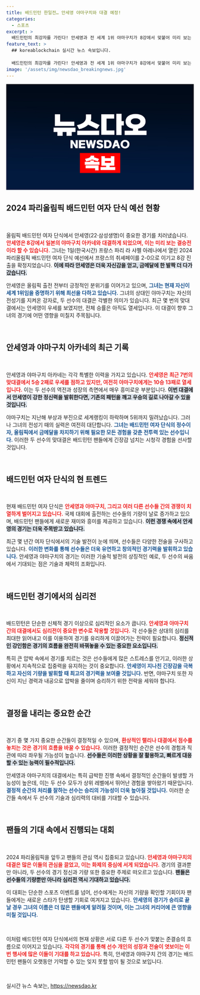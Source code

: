 ```yaml
---
title: 배드민턴 한일전… 안세영 야마구치와 대결 예정!
categories:
  - 스포츠
excerpt: >
  배드민턴의 최강자를 가린다! 안세영과 전 세계 1위 야마구치가 8강에서 맞붙어 미리 보는 결승전이 성사됐다. 이 대결의 결과는 누가 될까? 기대가 증폭된다!
feature_text: >
  ## koreablockchain 실시간 뉴스 속보입니다.

  배드민턴의 최강자를 가린다! 안세영과 전 세계 1위 야마구치가 8강에서 맞붙어 미리 보는 결승전이 성사됐다. 이 대결의 결과는 누가 될까? 기대가 증폭된다!
image: '/assets/img/newsdao_breakingnews.jpg'
---
```


<p><img src="/assets/img/newsdao_breakingnews.jpg" alt="koreablockchain 속보" /></p>

<h2 data-ke-size="size26">2024 파리올림픽 배드민턴 여자 단식 예선 현황</h2>

<p data-ke-size="size16">&nbsp;</p>

<p>올림픽 배드민턴 여자 단식에서 안세영(22·삼성생명)이 중요한 경기를 치러냈습니다. <b><span style="color: #ee2323;">안세영은 8강에서 일본의 야마구치 아카네와 대결하게 되었으며, 이는 미리 보는 결승전이라 할 수 있습니다.</span></b> 그녀는 1일(한국시간) 프랑스 파리 라 샤펠 아레나에서 열린 2024 파리올림픽 배드민턴 여자 단식 예선에서 프랑스의 취셰페이를 2-0으로 이기고 8강 진출을 확정지었습니다. <b><span style="background-color: #21538527;">이에 따라 안세영은 더욱 자신감을 얻고, 금메달에 한 발짝 더 다가갔습니다.</span></b></p>

<p>안세영은 올림픽 출전 전부터 긍정적인 분위기를 이어가고 있으며, <b><span style="color: #1a5490;">그녀는 현재 자신이 세계 1위임을 증명하기 위해 최선을 다하고 있습니다.</span></b> 그녀의 상대인 야마구치는 자신의 전성기를 지켜온 강자로, 두 선수의 대결은 각별한 의미가 있습니다. 최근 몇 번의 맞대결에서는 안세영이 우세를 보였지만, 전체 승률은 아직도 열세입니다. 이 대결이 향후 그녀의 경기에 어떤 영향을 미칠지 주목됩니다.</p>

<p data-ke-size="size16">&nbsp;</p>

<h2 data-ke-size="size26">안세영과 야마구치 아카네의 최근 기록</h2>

<p data-ke-size="size16">&nbsp;</p>

<p>안세영과 야마구치 아카네는 각각 특별한 이력을 가지고 있습니다. <b><span style="color: #ee2323;">안세영은 최근 7번의 맞대결에서 5승 2패로 우세를 점하고 있지만, 여전히 야마구치에게는 10승 13패로 열세입니다.</span></b> 이는 두 선수의 역전과 성장의 측면에서 매우 흥미로운 부분입니다. <b><span style="background-color: #21538527;">이번 대결에서 안세영이 강한 정신력을 발휘한다면, 기존의 패턴을 깨고 우승의 길로 나아갈 수 있을 것입니다.</span></b></p>

<p>야마구치는 지난해 부상과 부진으로 세계랭킹이 하락하며 5위까지 밀려났습니다. 그러나 그녀의 전성기 때의 실력은 여전히 대단합니다. <b><span style="color: #1a5490;">그녀는 배드민턴 여자 단식의 정수이자, 올림픽에서 금메달을 차지하기 위해 필요한 모든 경험을 갖춘 전투력 있는 선수입니다.</span></b> 이러한 두 선수의 맞대결은 배드민턴 팬들에게 긴장감 넘치는 시청각 경험을 선사할 것입니다.</p>

<p data-ke-size="size16">&nbsp;</p>

<h2 data-ke-size="size26">배드민턴 여자 단식의 현 트렌드</h2>

<p data-ke-size="size16">&nbsp;</p>

<p>현재 배드민턴 여자 단식은 <b><span style="color: #ee2323;">안세영과 야마구치, 그리고 여러 다른 선수들 간의 경쟁이 치열하게 벌어지고 있습니다.</span></b> 국제 대회에 출전하는 선수들의 기량이 날로 증가하고 있으며, 배드민턴 팬들에게 새로운 재미와 흥미를 제공하고 있습니다. <b><span style="background-color: #21538527;">이런 경쟁 속에서 안세영의 경기는 더욱 주목받고 있습니다.</span></b></p>

<p>최근 몇 년간 여자 단식에서의 기술 발전이 눈에 띄며, 선수들은 다양한 전술을 구사하고 있습니다. <b><span style="color: #1a5490;">이러한 변화를 통해 선수들은 더욱 유연하고 창의적인 경기력을 발휘하고 있습니다.</span></b> 안세영과 야마구치의 경기는 이러한 기술적 발전의 상징적인 예로, 두 선수의 싸움에서 기대되는 점은 기술과 체력의 조화입니다.</p>

<p data-ke-size="size16">&nbsp;</p>

<h2 data-ke-size="size26">배드민턴 경기에서의 심리전</h2>

<p data-ke-size="size16">&nbsp;</p>

<p>배드민턴은 단순한 신체적 경기 이상으로 심리적인 요소가 큽니다. <b><span style="color: #ee2323;">안세영과 야마구치 간의 대결에서도 심리전이 중요한 변수로 작용할 것입니다.</span></b> 각 선수들은 상대의 심리를 최대한 읽어내고 이를 이용하여 경기를 유리하게 이끌어가는 전략이 필요합니다. <b><span style="background-color: #21538527;">정신적인 강인함은 경기의 흐름을 완전히 바꿔놓을 수 있는 중요한 요소입니다.</span></b></p>

<p>특히 큰 압박 속에서 경기를 치르는 것은 선수들에게 많은 스트레스를 안기고, 이러한 상황에서 지속적으로 집중력을 유지하는 것이 중요합니다. <b><span style="color: #1a5490;">안세영이 지나친 긴장감을 극복하고 자신의 기량을 발휘할 때 최고의 경기력을 보여줄 것입니다.</span></b> 반면, 야마구치 또한 자신이 지닌 경력과 내공으로 압박을 줄이며 승리하기 위한 전략을 세워야 합니다.</p>

<p data-ke-size="size16">&nbsp;</p>

<h2 data-ke-size="size26">결정을 내리는 중요한 순간</h2>

<p data-ke-size="size16">&nbsp;</p>

<p>경기 중 몇 가지 중요한 순간들이 결정적일 수 있으며, <b><span style="color: #ee2323;">환상적인 랠리나 대결에서 점수를 놓치는 것은 경기의 흐름을 바꿀 수 있습니다.</span></b> 이러한 결정적인 순간은 선수의 경험과 직관에 따라 좌우될 가능성이 높습니다. <b><span style="background-color: #21538527;">선수들은 이러한 상황을 잘 활용하고, 빠르게 대응할 수 있는 능력이 필수적입니다.</span></b></p>

<p>안세영과 야마구치의 대결에서는 특히 급박한 진행 속에서 결정적인 순간들이 발생할 가능성이 높은데, 이는 두 선수 모두가 상위 레벨에서 뛰어난 경험을 쌓아왔기 때문입니다. <b><span style="color: #1a5490;">결정적 순간의 처리를 잘하는 선수는 승리의 가능성이 더욱 높아질 것입니다.</span></b> 이러한 순간들 속에서 두 선수의 기술과 심리력의 대비를 기대할 수 있습니다.</p>

<p data-ke-size="size16">&nbsp;</p>

<h2 data-ke-size="size26">팬들의 기대 속에서 진행되는 대회</h2>

<p data-ke-size="size16">&nbsp;</p>

<p>2024 파리올림픽을 앞두고 팬들의 관심 역시 집중되고 있습니다. <b><span style="color: #ee2323;">안세영과 야마구치의 대결은 많은 이들의 관심을 끌었고, 이는 화제의 중심에 서게 되었습니다.</span></b> 경기의 결과뿐만 아니라, 두 선수의 경기 정신과 기량 또한 중요한 주제로 떠오르고 있습니다. <b><span style="background-color: #21538527;">팬들은 선수들의 기량뿐만 아니라 심리전 역시 기대하고 있습니다.</span></b></p>

<p>이 대회는 단순한 스포츠 이벤트를 넘어, 선수에게는 자신의 기량을 확인할 기회이자 팬들에게는 새로운 스타가 탄생할 기회로 여겨지고 있습니다. <b><span style="color: #1a5490;">안세영의 경기가 승리로 끝날 경우 그녀의 이름은 더 많은 팬들에게 알려질 것이며, 이는 그녀의 커리어에 큰 영향을 미칠 것입니다.</span></b></p>

<p data-ke-size="size16">&nbsp;</p>

<p>이처럼 배드민턴 여자 단식에서의 현재 상황은 서로 다른 두 선수가 맞붙는 준결승의 흐름으로 이어지고 있습니다. <b><span style="color: #ee2323;">각각의 경기를 통해 선수 개인의 성장과 전술이 엿보이는 이번 행사에 많은 이들이 기대를 하고 있습니다.</span></b> 특히, 안세영과 야마구치 간의 경기는 배드민턴 팬들이 오랫동안 기억할 수 있는 잊지 못할 밤이 될 것으로 보입니다. </p>

<p data-ke-size="size16">&nbsp;</p>
실시간 뉴스 속보는, <a href="https://newsdao.kr" rel="dofollow">https://newsdao.kr</a>


